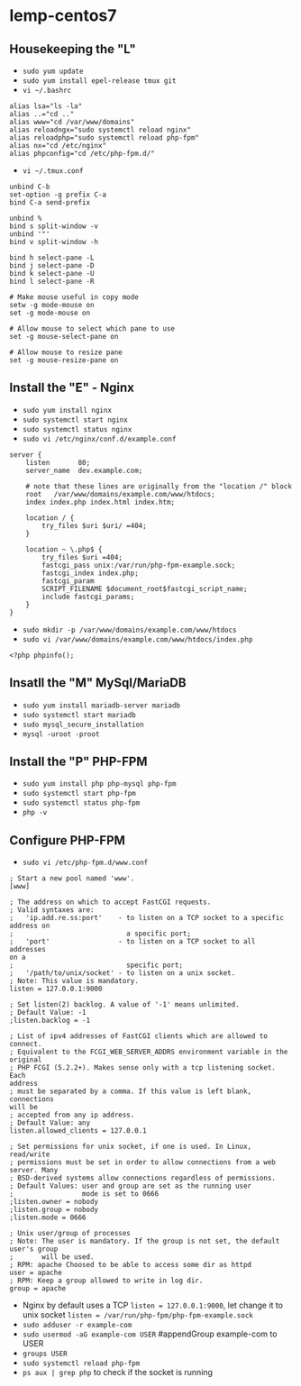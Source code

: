 # lemp-centos7

## Housekeeping the "L"

- `sudo yum update`
- `sudo yum install epel-release tmux git`
- `vi ~/.bashrc`
```
alias lsa="ls -la"
alias ..="cd .."
alias www="cd /var/www/domains"
alias reloadngx="sudo systemctl reload nginx"
alias reloadphp="sudo systemctl reload php-fpm"
alias nx="cd /etc/nginx"
alias phpconfig="cd /etc/php-fpm.d/"
```

- `vi ~/.tmux.conf`
```
unbind C-b
set-option -g prefix C-a
bind C-a send-prefix

unbind %
bind s split-window -v
unbind '"'
bind v split-window -h

bind h select-pane -L
bind j select-pane -D
bind k select-pane -U
bind l select-pane -R

# Make mouse useful in copy mode
setw -g mode-mouse on
set -g mode-mouse on

# Allow mouse to select which pane to use
set -g mouse-select-pane on

# Allow mouse to resize pane
set -g mouse-resize-pane on
```

## Install the "E" - Nginx

- `sudo yum install nginx`
- `sudo systemctl start nginx`
- `sudo systemctl status nginx`
- `sudo vi /etc/nginx/conf.d/example.conf`
```
server {
    listen       80;
    server_name  dev.example.com;

    # note that these lines are originally from the "location /" block
    root   /var/www/domains/example.com/www/htdocs;
    index index.php index.html index.htm;

    location / {
        try_files $uri $uri/ =404;
    }

    location ~ \.php$ {
        try_files $uri =404;
        fastcgi_pass unix:/var/run/php-fpm-example.sock;
        fastcgi_index index.php;
        fastcgi_param
        SCRIPT_FILENAME $document_root$fastcgi_script_name;
        include fastcgi_params;
    }
}
```
- `sudo mkdir -p /var/www/domains/example.com/www/htdocs`
- `sudo vi /var/www/domains/example.com/www/htdocs/index.php`
```
<?php phpinfo();
```
## Insatll the "M" MySql/MariaDB
- `sudo yum install mariadb-server mariadb`
- `sudo systemctl start mariadb`
- `sudo mysql_secure_installation`
- `mysql -uroot -proot`

## Install the "P" PHP-FPM
- `sudo yum install php php-mysql php-fpm`
- `sudo systemctl start php-fpm`
- `sudo systemctl status php-fpm`
- `php -v`

## Configure PHP-FPM
- `sudo vi /etc/php-fpm.d/www.conf`
```
; Start a new pool named 'www'.
[www]

; The address on which to accept FastCGI requests.
; Valid syntaxes are:
;   'ip.add.re.ss:port'    - to listen on a TCP socket to a specific
address on
;                            a specific port;
;   'port'                 - to listen on a TCP socket to all addresses
on a
;                            specific port;
;   '/path/to/unix/socket' - to listen on a unix socket.
; Note: This value is mandatory.
listen = 127.0.0.1:9000

; Set listen(2) backlog. A value of '-1' means unlimited.
; Default Value: -1
;listen.backlog = -1

; List of ipv4 addresses of FastCGI clients which are allowed to
connect.
; Equivalent to the FCGI_WEB_SERVER_ADDRS environment variable in the
original
; PHP FCGI (5.2.2+). Makes sense only with a tcp listening socket. Each
address
; must be separated by a comma. If this value is left blank, connections
will be
; accepted from any ip address.
; Default Value: any
listen.allowed_clients = 127.0.0.1

; Set permissions for unix socket, if one is used. In Linux, read/write
; permissions must be set in order to allow connections from a web
server. Many
; BSD-derived systems allow connections regardless of permissions.
; Default Values: user and group are set as the running user
;                 mode is set to 0666
;listen.owner = nobody
;listen.group = nobody
;listen.mode = 0666

; Unix user/group of processes
; Note: The user is mandatory. If the group is not set, the default
user's group
;       will be used.
; RPM: apache Choosed to be able to access some dir as httpd
user = apache
; RPM: Keep a group allowed to write in log dir.
group = apache
```

- Nginx by default uses a TCP `listen = 127.0.0.1:9000`, let change it to
  unix socket `listen = /var/run/php-fpm/php-fpm-example.sock`
- `sudo adduser -r example-com`
- `sudo usermod -aG example-com USER` #appendGroup example-com to
  USER
- `groups USER`
- `sudo systemctl reload php-fpm`
- `ps aux | grep php` to check if the socket is running

